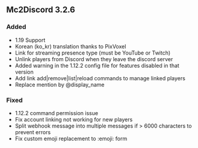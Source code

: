 ## Mc2Discord 3.2.6
### Added
 + 1.19 Support
 + Korean (ko_kr) translation thanks to PixVoxel
 + Link for streaming presence type (must be YouTube or Twitch)
 + Unlink players from Discord when they leave the discord server
 + Added warning in the 1.12.2 config file for features disabled in that version
 + Add link add|remove|list|reload commands to manage linked players
 + Replace mention by @display_name

### Fixed
 + 1.12.2 command permission issue
 + Fix account linking not working for new players
 + Split webhook message into multiple messages if > 6000 characters to prevent errors
 + Fix custom emoji replacement to :emoji: form
